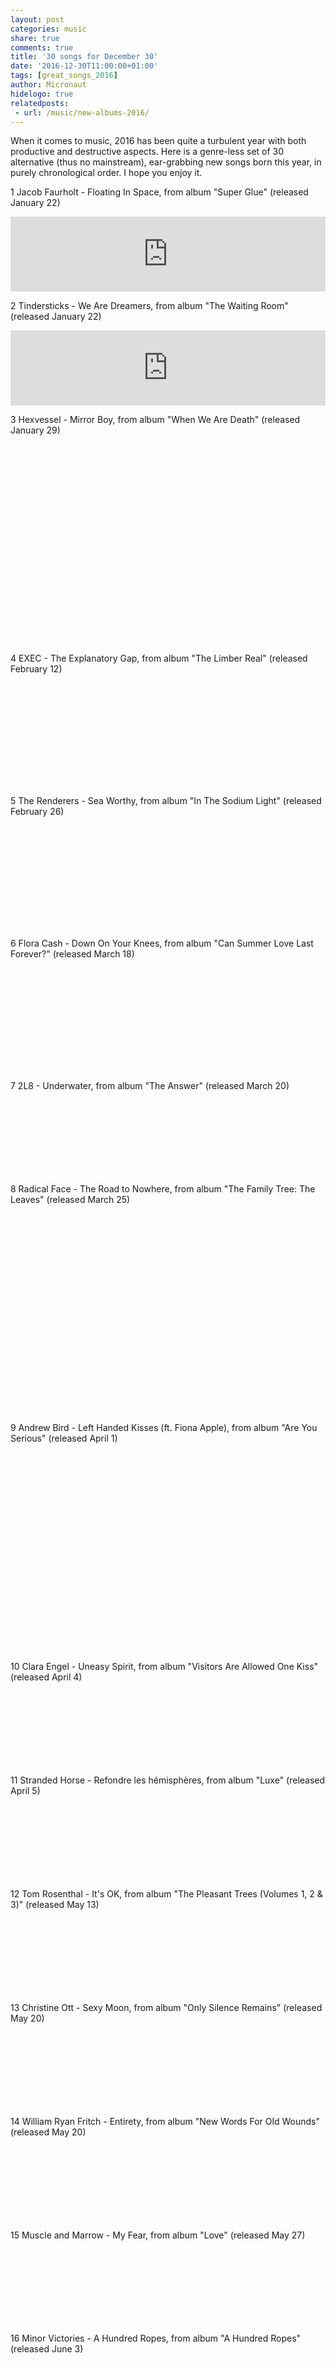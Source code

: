 ```yaml
---
layout: post
categories: music
share: true
comments: true
title: '30 songs for December 30'
date: '2016-12-30T11:00:00+01:00'
tags: [great_songs_2016]
author: Micronaut
hidelogo: true
relatedposts:
 - url: /music/new-albums-2016/
---
```


When it comes to music, 2016 has been quite a turbulent year with both productive and destructive aspects. Here is a genre-less set of 30 alternative (thus no mainstream), ear-grabbing new songs born this year, in purely chronological order. I hope you enjoy it.

<div class="text-divider"></div>

1 Jacob Faurholt - Floating In Space, from album "Super Glue" (released January 22)

<iframe class="center" style="border: 0; width: 100%; height: 120px;" src="https://bandcamp.com/EmbeddedPlayer/album=4182086103/size=large/bgcol=ffffff/linkcol=0687f5/tracklist=false/artwork=small/track=2793156840/transparent=true/" seamless><a href="http://jacobfaurholt.bandcamp.com/album/super-glue">Super Glue by Jacob Faurholt</a></iframe>

<div class="text-divider"></div>

2 Tindersticks - We Are Dreamers, from album "The Waiting Room" (released January 22)

<iframe class="center" style="border: 0; width: 100%; height: 120px;" src="https://bandcamp.com/EmbeddedPlayer/album=1854645091/size=large/bgcol=ffffff/linkcol=0687f5/tracklist=false/artwork=small/track=3095680086/transparent=true/" seamless><a href="http://tindersticks.bandcamp.com/album/the-waiting-room">the waiting room by Tindersticks</a></iframe>

<div class="text-divider"></div>

3 Hexvessel - Mirror Boy, from album "When We Are Death" (released January 29)

<figure class="invisible center">
<iframe width="70%" height="320" src="about:blank" data-src="https://www.youtube.com/embed/7fLoHYiYcHo" frameborder="0">&nbsp;</iframe>
</figure>

<div class="text-divider"></div>

4 EXEC - The Explanatory Gap, from album "The Limber Real" (released February 12)

<iframe class="invisible center" width="100%" height="166" scrolling="no" frameborder="no" src="about:blank" data-src="https://w.soundcloud.com/player/?url=https%3A//api.soundcloud.com/tracks/231502460&amp;color=ff5500&amp;auto_play=false&amp;hide_related=false&amp;show_comments=true&amp;show_user=true&amp;show_reposts=false"></iframe>

<div class="text-divider"></div>

5 The Renderers - Sea Worthy, from album "In The Sodium Light" (released  February 26)

<iframe class="invisible center" width="100%" height="166" scrolling="no" frameborder="no" src="about:blank" data-src="https://w.soundcloud.com/player/?url=https%3A//api.soundcloud.com/tracks/249192948&amp;color=ff5500&amp;auto_play=false&amp;hide_related=false&amp;show_comments=true&amp;show_user=true&amp;show_reposts=false"></iframe>

<div class="text-divider"></div>

6 Flora Cash - Down On Your Knees, from album "Can Summer Love Last Forever?" (released March 18)

<iframe class="invisible center" width="100%" height="166" scrolling="no" frameborder="no" src="about:blank" data-src="https://w.soundcloud.com/player/?url=https%3A//api.soundcloud.com/tracks/252402373&amp;color=ff5500&amp;auto_play=false&amp;hide_related=false&amp;show_comments=true&amp;show_user=true&amp;show_reposts=false"></iframe>

<div class="text-divider"></div>

7 2L8 - Underwater, from album "The Answer" (released March 20)

<iframe class="invisible center" style="border: 0; width: 100%; height: 120px;" src="about:blank" data-src="https://bandcamp.com/EmbeddedPlayer/album=1459242533/size=large/bgcol=ffffff/linkcol=0687f5/tracklist=false/artwork=small/track=3893670577/transparent=true/" seamless><a href="http://2l8toolate.bandcamp.com/album/the-answer">The Answer by 2L8</a></iframe>

<div class="text-divider"></div>

8 Radical Face - The Road to Nowhere, from album "The Family Tree: The Leaves" (released March 25)

<figure class="invisible center">
<iframe  width="70%" height="320" src="about:blank" data-src="https://www.youtube.com/embed/kgrp5BOU1dk" frameborder="0">&nbsp;</iframe>
</figure>

<div class="text-divider"></div>

9 Andrew Bird - Left Handed Kisses (ft. Fiona Apple), from album "Are You Serious" (released April 1)

<figure class="invisible center">
<iframe width="70%" height="320" src="about:blank" data-src="https://www.youtube.com/embed/RZwtWExDmoI" frameborder="0">&nbsp;</iframe>
</figure>

<div class="text-divider"></div>

10 Clara Engel - Uneasy Spirit, from album "Visitors Are Allowed One Kiss"  (released April 4)

<iframe class="invisible center" style="border: 0; width: 100%; height: 120px;" src="about:blank" data-src="https://bandcamp.com/EmbeddedPlayer/album=3208339800/size=large/bgcol=ffffff/linkcol=0687f5/tracklist=false/artwork=small/track=1352764325/transparent=true/" seamless><a href="http://claraengel.bandcamp.com/album/visitors-are-allowed-one-kiss">Visitors Are Allowed One Kiss by Clara Engel</a></iframe>

<div class="text-divider"></div>

11 Stranded Horse - Refondre les hémisphères, from album "Luxe" (released April 5)

<iframe class="invisible center" style="border: 0; width: 100%; height: 120px;" src="about:blank" data-src="https://bandcamp.com/EmbeddedPlayer/album=1776198911/size=large/bgcol=ffffff/linkcol=0687f5/tracklist=false/artwork=small/track=1722492473/transparent=true/" seamless><a href="http://talitres.bandcamp.com/album/luxe">Luxe by Stranded Horse</a></iframe>

<div class="text-divider"></div>

12 Tom Rosenthal - It's OK, from album "The Pleasant Trees (Volumes 1, 2 & 3)" (released May 13)

<iframe class="invisible center" style="border: 0; width: 100%; height: 120px;" src="about:blank" data-src="https://bandcamp.com/EmbeddedPlayer/album=3950964165/size=large/bgcol=ffffff/linkcol=0687f5/tracklist=false/artwork=small/track=2646278384/transparent=true/" seamless><a href="http://tomrosenthal.bandcamp.com/album/the-pleasant-trees-volumes-1-2-3">The Pleasant Trees (Volumes 1, 2 &amp; 3) by Tom Rosenthal</a></iframe>

<div class="text-divider"></div>

13 Christine Ott - Sexy Moon, from album "Only Silence Remains" (released May 20)

<iframe class="invisible center" style="border: 0; width: 100%; height: 120px;" src="about:blank" data-src="https://bandcamp.com/EmbeddedPlayer/album=2208932868/size=large/bgcol=ffffff/linkcol=0687f5/tracklist=false/artwork=small/track=1008412574/transparent=true/" seamless><a href="http://gizehrecords.bandcamp.com/album/only-silence-remains">Only Silence Remains by Christine Ott</a></iframe>

<div class="text-divider"></div>

14 William Ryan Fritch - Entirety, from album "New Words For Old Wounds" (released May 20)

<iframe class="invisible center" style="border: 0; width: 100%; height: 120px;" src="about:blank" data-src="https://bandcamp.com/EmbeddedPlayer/album=1179748458/size=large/bgcol=ffffff/linkcol=0687f5/tracklist=false/artwork=small/track=3026356538/transparent=true/" seamless><a href="http://williamryanfritch.bandcamp.com/album/new-words-for-old-wounds">New Words For Old Wounds by William Ryan Fritch</a></iframe>

<div class="text-divider"></div>

15 Muscle and Marrow - My Fear, from album "Love" (released May 27)

<iframe class="invisible center" style="border: 0; width: 100%; height: 120px;" src="about:blank" data-src="https://bandcamp.com/EmbeddedPlayer/album=3700940362/size=large/bgcol=ffffff/linkcol=0687f5/tracklist=false/artwork=small/track=2085599934/transparent=true/" seamless><a href="http://muscleandmarrow.bandcamp.com/album/love-2">Love by Muscle and Marrow</a></iframe>

<div class="text-divider"></div>

16 Minor Victories - A Hundred Ropes, from album "A Hundred Ropes" (released June 3)

<figure class="invisible center">
<iframe  width="70%" height="320" src="about:blank" data-src="https://www.youtube.com/embed/0oz6nzPSZLg" frameborder="0">&nbsp;</iframe>
</figure>

<div class="text-divider"></div>

17 T E Morris - The Sea Of Tranquility, from album "Newfoundland" (released June 24)

<iframe class="invisible center" style="border: 0; width: 100%; height: 120px;" src="about:blank" data-src="https://bandcamp.com/EmbeddedPlayer/album=1836066007/size=large/bgcol=ffffff/linkcol=0687f5/tracklist=false/artwork=small/track=372531999/transparent=true/" seamless><a href="http://olynkarecords.bandcamp.com/album/newfoundland-and-of-that-second-kingdom-will-i-sing">Newfoundland (And Of That Second Kingdom Will I Sing) by T E Morris</a></iframe>

<div class="text-divider"></div>

18 Porcelain Raft - That's What I See When I See You, from album "Pressed Flowers" (released June 30)

<figure class="invisible center">
<iframe width="70%" height="320" src="about:blank" data-src="https://www.youtube.com/embed/Z-Vj_9Exb48" frameborder="0">&nbsp;</iframe>
</figure>

<div class="text-divider"></div>

19 Sophie Hutchings - Dream Gate, from album "Wide Asleep" (released July 22)

<iframe class="invisible center" style="border: 0; width: 100%; height: 120px;" src="about:blank" data-src="https://bandcamp.com/EmbeddedPlayer/album=2013274079/size=large/bgcol=ffffff/linkcol=0687f5/tracklist=false/artwork=small/track=282390948/transparent=true/" seamless><a href="http://preservation.bandcamp.com/album/wide-asleep">Wide Asleep by Sophie Hutchings</a></iframe>

<div class="text-divider"></div>

20 Sam Moore & The Bad Palace - Dark Clouds, from album "The Devil's Fire" (released August 14)

<iframe class="invisible center" style="border: 0; width: 100%; height: 120px;" src="about:blank" data-src="https://bandcamp.com/EmbeddedPlayer/album=494534471/size=large/bgcol=ffffff/linkcol=0687f5/tracklist=false/artwork=small/track=1206347840/transparent=true/" seamless><a href="http://sammooreandthebadpalace.bandcamp.com/album/the-devils-fire-2">The Devil&#39;s Fire by Sam Moore &amp; The Bad Palace</a></iframe>

<div class="text-divider"></div>

21 bakers at dawn - can't understand it, from album "6 songs" (released August 16)

<iframe class="invisible center" style="border: 0; width: 100%; height: 120px;" src="about:blank" data-src="https://bandcamp.com/EmbeddedPlayer/album=2332105041/size=large/bgcol=ffffff/linkcol=0687f5/tracklist=false/artwork=small/track=1048067028/transparent=true/" seamless><a href="http://bakersatdawn.bandcamp.com/album/6-songs">6 songs by bakers at dawn</a></iframe>

<div class="text-divider"></div>

22 Lisa Hannigan - We The Drowned, from album "At Swim" (released August 19)

<figure class="invisible center">
<iframe width="70%" height="320" src="about:blank" data-src="https://www.youtube.com/embed/nv8l4BX0c4M" frameborder="0">&nbsp;</iframe>
</figure>

<div class="text-divider"></div>

23 King Creosote - You Just Want, from album "Astronaut Meets Appleman" (released September 2)

<figure class="invisible center">
<iframe  width="70%" height="320" src="about:blank" data-src="https://www.youtube.com/embed/JCqXVTnGzgU" frameborder="0">&nbsp;</iframe>
</figure>

<div class="text-divider"></div>

24 pg.lost - Deserter, from album "Versus" (released September 16)

<figure class="invisible center">
<iframe width="70%" height="320" src="about:blank" data-src="https://www.youtube.com/embed/2podF0XpIS4" frameborder="0">&nbsp;</iframe>
</figure>

<div class="text-divider"></div>

25 Gravitysays_i - More Than A Matter Of Instict, from album "Quantum Unknown" (released September 16)

<iframe class="invisible center" style="border: 0; width: 100%; height: 120px;" src="about:blank" data-src="https://bandcamp.com/EmbeddedPlayer/album=63328893/size=large/bgcol=ffffff/linkcol=0687f5/tracklist=false/artwork=small/track=1861454297/transparent=true/" seamless><a href="http://innerear-gravitysaysi.bandcamp.com/album/quantum-unknown">Quantum Unknown by Gravitysays_i</a></iframe>

<div class="text-divider"></div>

26 Jóhann Jóhannsson - By the Roes, and by the Hinds of the Field, from album "Orphée" (released September 16)

<figure class="invisible center">
<iframe width="70%" height="320" src="about:blank" data-src="https://www.youtube.com/embed/xcrFbc5F2q8" frameborder="0">&nbsp;</iframe>
</figure>

<div class="text-divider"></div>

27 House of Wolves - Darkness, from album "House of Wolves" (released September 30)

<iframe class="invisible center" style="border: 0; width: 100%; height: 120px;" src="about:blank" data-src="https://bandcamp.com/EmbeddedPlayer/album=4215733719/size=large/bgcol=ffffff/linkcol=0687f5/tracklist=false/artwork=small/track=2242629213/transparent=true/" seamless><a href="http://houseofwolves.bandcamp.com/album/house-of-wolves">House of Wolves by House of Wolves</a></iframe>

<div class="text-divider"></div>

28 Agnes Obel - Familiar, from album "Citizen Of Glass" (released October 21)

<figure class="invisible center">
<iframe width="70%" height="320" src="about:blank" data-src="https://www.youtube.com/embed/32kYH6XZrIo" frameborder="0">&nbsp;</iframe>
</figure>

<div class="text-divider"></div>

29 Noiserv - QUINZE, from album "00​:​00​:​00​:​00" (released October 28)

<iframe class="invisible center" style="border: 0; width: 100%; height: 120px;" src="about:blank" data-src="https://bandcamp.com/EmbeddedPlayer/album=2089862587/size=large/bgcol=ffffff/linkcol=0687f5/tracklist=false/artwork=small/track=1340510561/transparent=true/" seamless><a href="http://noiserv.bandcamp.com/album/00-00-00-00-2016">00:00:00:00 | 2016 by noiserv</a></iframe>

<div class="text-divider"></div>

30 Givan Lötz - Watchtower, from album "MAW" (released October 28)

<iframe class="invisible center" style="border: 0; width: 100%; height: 120px;" src="about:blank" data-src="https://bandcamp.com/EmbeddedPlayer/album=2421285518/size=large/bgcol=ffffff/linkcol=0687f5/tracklist=false/artwork=small/track=1337350509/transparent=true/" seamless><a href="http://other-electricities.bandcamp.com/album/maw">MAW by Givan Lötz</a></iframe>






















































